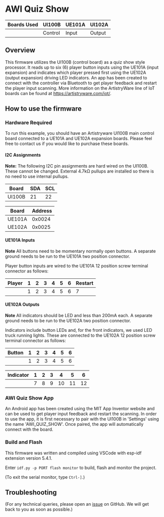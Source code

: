 # AWI Quiz Show

| Boards Used | UI100B  | UE101A | UI102A |
| ----------- | ------- | ------ | ------ |
|             | Control |  Input | Output |

## Overview

This firmware utilizes the UI100B (control board) as a quiz show style processor. It reads up to six (6) player button inputs using the UE101A (input expansion) and indicates which player pressed first using the UE102A (output expansion) driving LED indicators. An app has been created to connect with the controller via Bluetooth to get player feedback and restart the player input scanning.
More information on the ArtistryWare line of IoT boards can be found at https://artistryware.com/iot/.

## How to use the firmware

### Hardware Required

To run this example, you should have an Artistryware UI100B main control board connected to a UE101A and UE102A expansion boards. Please feel free to contact us if you would like to purchase these boards.

#### I2C Assignments

**Note:** The following I2C pin assignments are hard wired on the UI100B. These cannot be changed. External 4.7kΩ pullups are installed so there is no need to use internal pullups.

| Board  | SDA  | SCL  |
| ------ | ---- | ---- |
| UI100B |  21  |  22  |

| Board  | Address |
| ------ | ------- |
| UE101A | 0x0024  |
| UE102A | 0x0025  |

#### UE101A Inputs

**Note** All buttons need to be momentary normally open buttons. A separate ground needs to be run to the UE101A two position connector.

Player button inputs are wired to the UE101A 12 position screw terminal connector as follows:

| Player | 1 | 2 | 3 | 4 | 5 | 6 | Restart |
| ------ | - | - | - | - | - | - | ------- |
|        | 1 | 2 | 3 | 4 | 5 | 6 |    7    |

#### UE102A Outputs

**Note** All indicators should be LED and less than 200mA each. A separate ground needs to be run to the UE102A two position connector.

Indicators include button LEDs and, for the front indicators, we used LED truck running lights. These are connected to the UE102A 12 position screw terminal connector as follows:

| Button | 1 | 2 | 3 | 4 | 5 | 6 |      
| ------ | - | - | - | - | - | - |      
|        | 1 | 2 | 3 | 4 | 5 | 6 |      

| Indicator | 1 | 2 | 3 | 4  | 5  | 6  |
| --------- | - | - | - | -- | -- | -- |
|           | 7 | 8 | 9 | 10 | 11 | 12 |

### AWI Quiz Show App

An Android app has been created using the MIT App Inventor website and can be used to get player input feedback and restart the scanning. In order to use the app, it is first necessary to pair with the UI100B in 'Settings' using the name 'AWI_QUIZ_SHOW'. Once paired, the app will automatically connect with the board.

### Build and Flash

This firmware was written and compiled using VSCode with esp-idf extension version 5.4.1.

Enter `idf.py -p PORT flash monitor` to build, flash and monitor the project.

(To exit the serial monitor, type ``Ctrl-]``.)

## Troubleshooting

(For any technical queries, please open an [issue](https://github.com/artistryware/Firmware-Public/issues) on GitHub. We will get back to you as soon as possible.)
